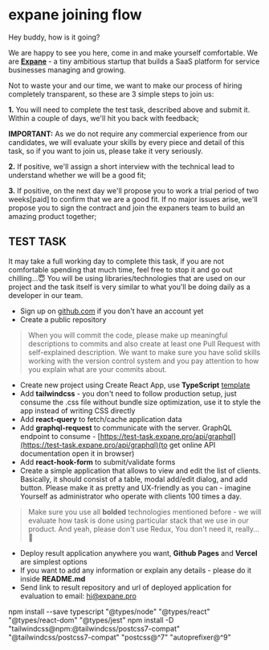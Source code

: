 # expane joining flow

Hey buddy, how is it going?

We are happy to see you here, come in and make yourself comfortable. We are **[Expane](https://expane.pro/)** - a tiny ambitious startup that builds a SaaS platform for service businesses managing and growing.

Not to waste your and our time, we want to make our process of hiring completely transparent, so these are 3 simple steps to join us:

**1.** You will need to complete the test task, described above and submit it. Within a couple of days, we'll hit you back with feedback;

**IMPORTANT:** As we do not require any commercial experience from our candidates, we will evaluate your skills by every piece and detail of this task, so if you want to join us, please take it very seriously.

**2.** If positive, we'll assign a short interview with the technical lead to understand whether we will be a good fit;

**3.** If positive, on the next day we'll propose you to work a trial period of two weeks[paid] to confirm that we are a good fit. If no major issues arise, we'll propose you to sign the contract and join the expaners team to build an amazing product together; 

## TEST TASK

It may take a full working day to complete this task, if you are not comfortable spending that much time, feel free to stop it and go out chilling...😇 You will be using libraries/technologies that are used on our project and the task itself is very similar to what you'll be doing daily as a developer in our team.

- Sign up on [github.com](http://github.com) if you don't have an account yet
- Create a public repository

> When you will commit the code, please make up meaningful descriptions to commits and also create at least one Pull Request with self-explained description. We want to make sure you have solid skills working with the version control system and you pay attention to how you explain what are your commits about.

- Create new project using Create React App, use **TypeScript** [template](https://create-react-app.dev/docs/adding-typescript/)
- Add **tailwindcss** - you don't need to follow production setup, just consume the .css file without bundle size optimization, use it to style the app instead of writing CSS directly
- Add **react-query** to fetch/cache application data
- Add **graphql-request** to communicate with the server. GraphQL endpoint to consume - [https://test-task.expane.pro/api/graphql](https://test-task.expane.pro/api/graphql)(to get online API documentation open it in browser)
- Add **react-hook-form** to submit/validate forms
- Create a simple application that allows to view and edit the list of clients. Basically, it should consist of a table, modal add/edit dialog, and add button. Please make it as pretty and UX-friendly as you can - imagine Yourself as administrator who operate with clients 100 times a day.

> Make sure you use all **bolded** technologies mentioned before - we will evaluate how task is done using particular stack that we use in our product. And yeah, please don't use Redux, You don't need it, really...🥴

- Deploy result application anywhere you want, **Github Pages** and **Vercel** are simplest options
- If you want to add any information or explain any details - please do it inside **README.md**
- Send link to result repository and url of deployed application for evaluation to email: [hi@expane.pro](mailto:hi@expane.pro)




npm install --save typescript "@types/node" "@types/react" "@types/react-dom" "@types/jest"
npm install -D "tailwindcss@npm:@tailwindcss/postcss7-compat" "@tailwindcss/postcss7-compat" "postcss@^7" "autoprefixer@^9"